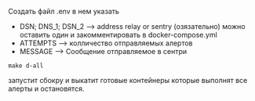 Создать файл .env в нем указать 

- DSN; DNS_1; DSN_2 --> address relay or sentry (озязательно) можно оставить один и закомментировать в docker-compose.yml
- ATTEMPTS --> колличество отправляемых алертов 
- MESSAGE --> Cообщение отправляемое в сентри

```
make d-all
```
запустит сбокру и выкатит готовые контейнеры которые выполнят все алерты и остановятся.
